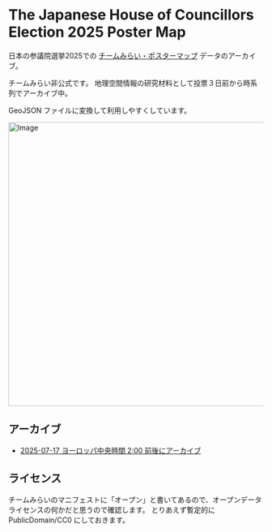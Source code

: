 # The Japanese House of Councillors Election 2025 Poster Map
日本の参議院選挙2025での [チームみらい・ポスターマップ](https://action.team-mir.ai/map/poster) データのアーカイブ。

チームみらい非公式です。
地理空間情報の研究材料として投票３日前から時系列でアーカイブ中。

GeoJSON ファイルに変換して利用しやすくしています。

<img width="963" height="560" alt="Image" src="https://github.com/user-attachments/assets/bf5f3faf-7e0b-4f72-bfd4-4343324bb139" />



## アーカイブ
 * [2025-07-17 ヨーロッパ中央時間 2:00 前後にアーカイブ](https://github.com/furuhashilab/TheJapaneseHouseOfCouncillorsElection2025/tree/main/data/20250717)


## ライセンス
チームみらいのマニフェストに「オープン」と書いてあるので、オープンデータライセンスの何かだと思うので確認します。
とりあえず暫定的に PublicDomain/CC0 にしておきます。
